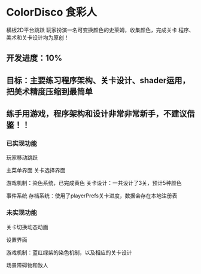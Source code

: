# ColorDisco 食彩人
横板2D平台跳跃
玩家扮演一名可变换颜色的史莱姆，收集颜色，完成关卡
程序、美术和关卡设计均为原创！

## 开发进度：10%
## 目标：主要练习程序架构、关卡设计、shader运用，把美术精度压缩到最简单
## 练手用游戏，程序架构和设计非常非常新手，不建议借鉴！！

### 已实现功能
玩家移动跳跃

主菜单界面
关卡选择界面

游戏机制：染色系统，已完成黄色
关卡设计：一共设计了3关，预计5种颜色

事件系统
存档系统：使用了playerPrefs关卡进度，数据会存在本地注册表

### 未实现功能
关卡切换动态动画

设置界面

游戏机制：蓝红绿紫的染色机制，以及相应的关卡设计

场景障碍物和敌人
